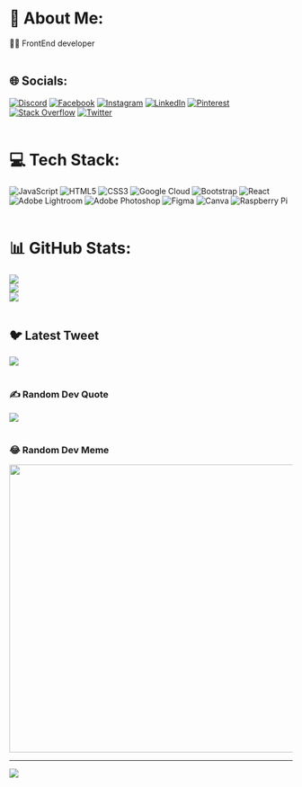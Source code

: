# 💫 About Me:
👨‍💻 FrontEnd developer<br><br>


## 🌐 Socials:
[![Discord](https://img.shields.io/badge/Discord-%237289DA.svg?logo=discord&logoColor=white)](https://discord.gg/https://discord.gg/ZMdqeHwW) [![Facebook](https://img.shields.io/badge/Facebook-%231877F2.svg?logo=Facebook&logoColor=white)](https://facebook.com/https://www.facebook.com/SrAyerdi) [![Instagram](https://img.shields.io/badge/Instagram-%23E4405F.svg?logo=Instagram&logoColor=white)](https://instagram.com/https://www.instagram.com/kevin.ayerdi/) [![LinkedIn](https://img.shields.io/badge/LinkedIn-%230077B5.svg?logo=linkedin&logoColor=white)](https://linkedin.com/in/https://www.linkedin.com/in/kevin-ayerdi-94968412b/) [![Pinterest](https://img.shields.io/badge/Pinterest-%23E60023.svg?logo=Pinterest&logoColor=white)](https://pinterest.com/https://ar.pinterest.com/KevinAyerdi/) [![Stack Overflow](https://img.shields.io/badge/-Stackoverflow-FE7A16?logo=stack-overflow&logoColor=white)](https://stackoverflow.com/users/9919) [![Twitter](https://img.shields.io/badge/Twitter-%231DA1F2.svg?logo=Twitter&logoColor=white)](https://twitter.com/https://twitter.com/Ayerdikevin) 
<br><br>
# 💻 Tech Stack:
![JavaScript](https://img.shields.io/badge/javascript-%23323330.svg?style=for-the-badge&logo=javascript&logoColor=%23F7DF1E) ![HTML5](https://img.shields.io/badge/html5-%23E34F26.svg?style=for-the-badge&logo=html5&logoColor=white) ![CSS3](https://img.shields.io/badge/css3-%231572B6.svg?style=for-the-badge&logo=css3&logoColor=white) ![Google Cloud](https://img.shields.io/badge/Google%20Cloud-%234285F4.svg?style=for-the-badge&logo=google-cloud&logoColor=white) ![Bootstrap](https://img.shields.io/badge/bootstrap-%23563D7C.svg?style=for-the-badge&logo=bootstrap&logoColor=white) ![React](https://img.shields.io/badge/react-%2320232a.svg?style=for-the-badge&logo=react&logoColor=%2361DAFB) ![Adobe Lightroom](https://img.shields.io/badge/Adobe%20Lightroom-31A8FF.svg?style=for-the-badge&logo=Adobe%20Lightroom&logoColor=white) ![Adobe Photoshop](https://img.shields.io/badge/adobephotoshop-%2331A8FF.svg?style=for-the-badge&logo=adobephotoshop&logoColor=white) 	![Figma](https://img.shields.io/badge/figma-%23F24E1E.svg?style=for-the-badge&logo=figma&logoColor=white) ![Canva](https://img.shields.io/badge/Canva-%2300C4CC.svg?style=for-the-badge&logo=Canva&logoColor=white) ![Raspberry Pi](https://img.shields.io/badge/-RaspberryPi-C51A4A?style=for-the-badge&logo=Raspberry-Pi) 
<br><br>
# 📊 GitHub Stats:
![](https://github-readme-stats.vercel.app/api?username=KAyerdi&theme=dark&hide_border=true&include_all_commits=false&count_private=false)<br/>
![](https://github-readme-streak-stats.herokuapp.com/?user=KAyerdi&theme=dark&hide_border=true)<br/>
![](https://github-readme-stats.vercel.app/api/top-langs/?username=KAyerdi&theme=dark&hide_border=true&include_all_commits=false&count_private=false&layout=compact)
<br><br>
## 🐦 Latest Tweet 
[![](https://gtce.itsvg.in/api?username=https://twitter.com/Ayerdikevin)](https://github.com/VishwaGauravIn/github-twitter-card-embed)
<br><br>
### ✍️ Random Dev Quote
![](https://quotes-github-readme.vercel.app/api?type=horizontal&theme=radical)
<br><br>
### 😂 Random Dev Meme
<img src="https://random-memer.herokuapp.com/" width="512px"/>

---
[![](https://visitcount.itsvg.in/api?id=KAyerdi&icon=0&color=0)](https://visitcount.itsvg.in)

<!-- Proudly created with GPRM ( https://gprm.itsvg.in ) -->
